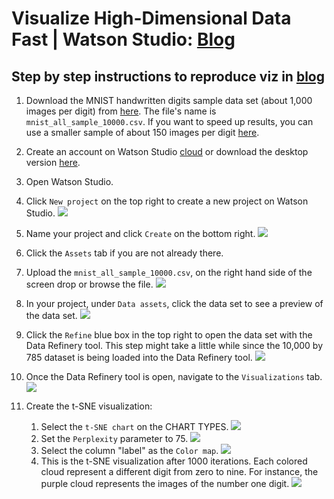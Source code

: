 # Visualize High-Dimensional Data Fast | Watson Studio: [Blog](ADD-LINK)

## Step by step instructions to reproduce viz in [blog](ADD-LINK)

1. Download the MNIST handwritten digits sample data set (about 1,000 images per digit) from [here](https://ibm.box.com/s/94e4q8askq82owlnr6qxerworm6cx2sp). The file's name is `mnist_all_sample_10000.csv`. If you want to speed up results, you can use a smaller sample of about 150 images per digit [here](https://ibm.box.com/s/1voze1clvrsmfv0e127jlnad4ztzyeii).

1. Create an account on Watson Studio [cloud](https://www.ibm.com/cloud/watson-studio) or download the desktop version [here](https://www.ibm.com/products/watson-studio-desktop).

1. Open Watson Studio.

1. Click `New project` on the top right to create a new project on Watson Studio. <img src="https://github.com/IBMDataScience/visualize-data-fast/blob/master/screenshots/1%20create%20project.png">

1. Name your project and click `Create` on the bottom right. <img src="https://github.com/IBMDataScience/visualize-high-dim-data-fast/blob/master/screenshots/1%20name%20and%20create%20project.png">

1. Click the `Assets` tab if you are not already there.

1. Upload the `mnist_all_sample_10000.csv`, on the right hand side of the screen drop or browse the file. <img src="https://github.com/IBMDataScience/visualize-high-dim-data-fast/blob/master/screenshots/2%20drop%20or%20browse%20mnist%20data%20set.png">

1. In your project, under `Data assets`, click the data set to see a preview of the data set. <img src="https://github.com/IBMDataScience/visualize-high-dim-data-fast/blob/master/screenshots/3%20click%20data%20set%20to%20preview.png">

1. Click the `Refine` blue box in the top right to open the data set with the Data Refinery tool. This step might take a little while since the 10,000 by 785 dataset is being loaded into the Data Refinery tool. <img src="https://github.com/IBMDataScience/visualize-high-dim-data-fast/blob/master/screenshots/4%20click%20refine.png">

1. Once the Data Refinery tool is open, navigate to the `Visualizations` tab. <img src="https://github.com/IBMDataScience/visualize-high-dim-data-fast/blob/master/screenshots/5%20navigate%20to%20viz.png">

1. Create the t-SNE visualization:
    1. Select the `t-SNE chart` on the CHART TYPES. <img src="https://github.com/IBMDataScience/visualize-high-dim-data-fast/blob/master/screenshots/6%20choose%20tsne.png">
    1. Set the `Perplexity` parameter to 75. <img src="https://github.com/IBMDataScience/visualize-high-dim-data-fast/blob/master/screenshots/7%20set%20perp%20to%2075.png">
    1. Select the column "label" as the `Color map`. <img src="https://github.com/IBMDataScience/visualize-high-dim-data-fast/blob/master/screenshots/8%20set%20color%20map%20to%20label.png">
    1. This is the t-SNE visualization after 1000 iterations. Each colored cloud represent a different digit from zero to nine. For instance, the purple cloud represents the images of the number one digit. <img src="https://github.com/IBMDataScience/visualize-high-dim-data-fast/blob/master/screenshots/9%20tsne%20after%201000%20iterations.png">
